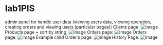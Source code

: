 # lab1PIS
admin panel for handle user data (viewing users data, viewing operation, creating orders and viewing users (particular pages)) 
Clients page:
![image](https://user-images.githubusercontent.com/59970759/227464847-9143b4b6-0a68-40cd-99d9-8c74bd457e77.png)
Products page + sort by string: 
![image](https://user-images.githubusercontent.com/59970759/227465383-5dbb01cf-4495-49d9-8a07-d78ad8af2880.png)
Orders page: 
![image](https://user-images.githubusercontent.com/59970759/227465546-40648776-6cb8-4281-ae92-5b3f31ff4608.png)
Orders page: 
![image](https://user-images.githubusercontent.com/59970759/227465747-194f2087-44b8-44bb-acf3-06a1736b6ba5.png)
Example child Order's page:
![image](https://user-images.githubusercontent.com/59970759/227465964-100fe44d-ea0f-4522-93ff-9245219c5bf9.png)
History Page: 
![image](https://user-images.githubusercontent.com/59970759/227466068-8af40286-95df-4de7-880f-4365f4483c36.png)


